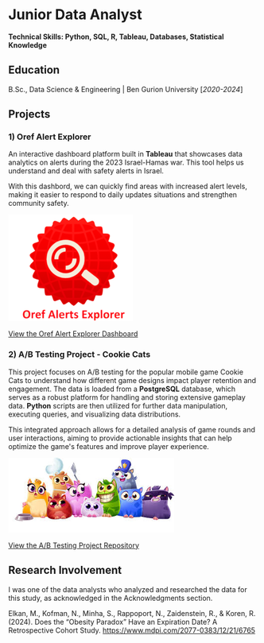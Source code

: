 # Junior Data Analyst
**Technical Skills: Python, SQL, R, Tableau, Databases, Statistical Knowledge**

## Education
B.Sc., Data Science & Engineering | Ben Gurion University [_2020-2024_]


## Projects

### 1) Oref Alert Explorer


An interactive dashboard platform built in **Tableau** that showcases data analytics on alerts during the 2023 Israel-Hamas war.
This tool helps us understand and deal with safety alerts in Israel.

With this dashbord, we can quickly find areas with increased alert levels, making it easier to respond to daily updates situations and strengthen community safety.

![image](https://github.com/hayuntal/portfolio/blob/main/assets/img/red_alert_logo.png?raw=true)


[View the Oref Alert Explorer Dashboard](https://public.tableau.com/views/OrefAlertsExplorer/Dashboard1?:language=en-US&publish=yes&:sid=&:redirect=auth&:display_count=n&:origin=viz_share_link)


### 2) A/B Testing Project - Cookie Cats


This project focuses on A/B testing for the popular mobile game Cookie Cats to understand how different game designs impact player retention and engagement. The data is loaded from a **PostgreSQL** database, which serves as a robust platform for handling and storing extensive gameplay data. **Python** scripts are then utilized for further data manipulation, executing queries, and visualizing data distributions.

This integrated approach allows for a detailed analysis of game rounds and user interactions, aiming to provide actionable insights that can help optimize the game's features and improve player experience.

![image](https://raw.githubusercontent.com/hayuntal/portfolio/main/assets/img/cookiecats.jfif)

[View the A/B Testing Project Repository](https://github.com/hayuntal/CookieCats_AB_Testing)


## Research Involvement

I was one of the data analysts who analyzed and researched the data for this study, as acknowledged in the Acknowledgments section.

Elkan, M., Kofman, N., Minha, S., Rappoport, N., Zaidenstein, R., & Koren, R. (2024). Does the “Obesity Paradox” Have an Expiration Date? A Retrospective Cohort Study. https://www.mdpi.com/2077-0383/12/21/6765
